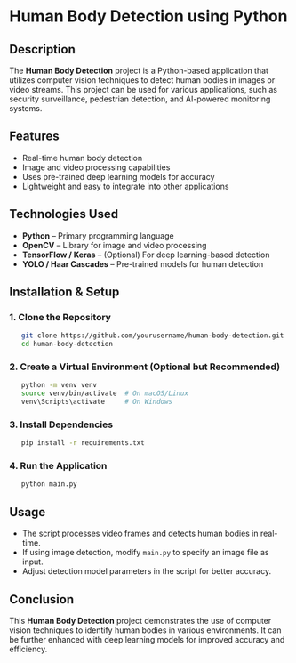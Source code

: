 # Human Body Detection using Python

## Description
The **Human Body Detection** project is a Python-based application that utilizes computer vision techniques to detect human bodies in images or video streams. This project can be used for various applications, such as security surveillance, pedestrian detection, and AI-powered monitoring systems.

## Features
- Real-time human body detection
- Image and video processing capabilities
- Uses pre-trained deep learning models for accuracy
- Lightweight and easy to integrate into other applications

## Technologies Used
- **Python** – Primary programming language
- **OpenCV** – Library for image and video processing
- **TensorFlow / Keras** – (Optional) For deep learning-based detection
- **YOLO / Haar Cascades** – Pre-trained models for human detection

## Installation & Setup
### **1. Clone the Repository**
```sh
   git clone https://github.com/yourusername/human-body-detection.git
   cd human-body-detection
```

### **2. Create a Virtual Environment (Optional but Recommended)**
```sh
   python -m venv venv
   source venv/bin/activate  # On macOS/Linux
   venv\Scripts\activate     # On Windows
```

### **3. Install Dependencies**
```sh
   pip install -r requirements.txt
```

### **4. Run the Application**
```sh
   python main.py
```

## Usage
- The script processes video frames and detects human bodies in real-time.
- If using image detection, modify `main.py` to specify an image file as input.
- Adjust detection model parameters in the script for better accuracy.

## Conclusion
This **Human Body Detection** project demonstrates the use of computer vision techniques to identify human bodies in various environments. It can be further enhanced with deep learning models for improved accuracy and efficiency.
